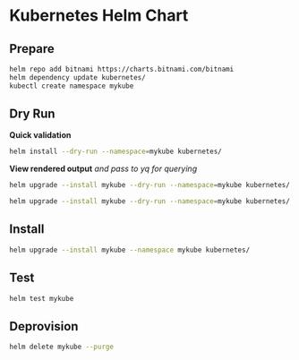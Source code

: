 # Kubernetes Helm Chart

## Prepare

```sh
helm repo add bitnami https://charts.bitnami.com/bitnami
helm dependency update kubernetes/
kubectl create namespace mykube
```

## Dry Run

**Quick validation**
```sh
helm install --dry-run --namespace=mykube kubernetes/
```

**View rendered output** _and pass to yq for querying_
```sh
helm upgrade --install mykube --dry-run --namespace=mykube kubernetes/  --debug | sed '0,/^COMPUTED VALUES:$/d' | sed '/^Release.*/,$d' | yq -y 'select(has("kind")) | {(.kind|tostring): .metadata.name}'

helm upgrade --install mykube --dry-run --namespace=mykube kubernetes/ --debug | sed '0,/^COMPUTED VALUES:$/d' | sed '/^Release.*/,$d' | yq -y 'select(has("kind")) | select(.kind=="Deployment") | .spec.template.spec.containers[] | .command'
```

## Install

```sh
helm upgrade --install mykube --namespace mykube kubernetes/
```

## Test

```sh
helm test mykube
```

## Deprovision

```sh
helm delete mykube --purge
```